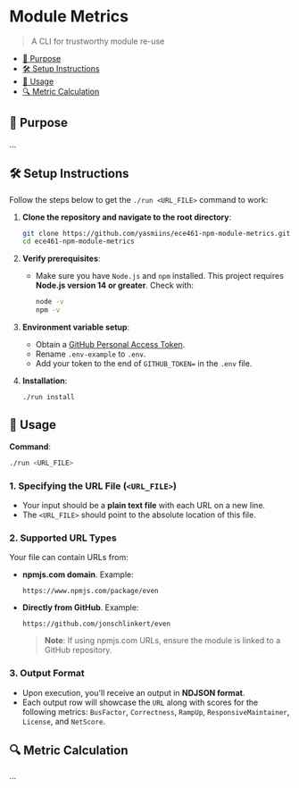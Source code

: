 # Module Metrics

> A CLI for trustworthy module re-use

<!-- toc -->
- [🎯 Purpose](#-purpose)
- [🛠 Setup Instructions](#-setup-instructions)
- [📖 Usage](#-usage)
- [🔍 Metric Calculation](#-metric-calculation)
<!-- tocstop -->

## 🎯 Purpose
...
## 🛠 Setup Instructions
Follow the steps below to get the `./run <URL_FILE>` command to work:

1. **Clone the repository and navigate to the root directory**:
    ```bash
    git clone https://github.com/yasmiins/ece461-npm-module-metrics.git
    cd ece461-npm-module-metrics
    ```

2. **Verify prerequisites**:
    - Make sure you have `Node.js` and `npm` installed. This project requires **Node.js version 14 or greater**. Check with:
        ```bash
        node -v
        npm -v
        ```

3. **Environment variable setup**:
    - Obtain a [GitHub Personal Access Token](https://docs.github.com/en/authentication/keeping-your-account-and-data-secure/managing-your-personal-access-tokens#creating-a-personal-access-token-classic).
    - Rename `.env-example` to `.env`.
    - Add your token to the end of `GITHUB_TOKEN=` in the `.env` file.

4. **Installation**:
    ```bash
    ./run install
    ```
## 🚀 Usage

**Command**:

```bash
./run <URL_FILE>
```

### 1. Specifying the URL File (`<URL_FILE>`)

- Your input should be a **plain text file** with each URL on a new line.
- The `<URL_FILE>` should point to the absolute location of this file.

### 2. Supported URL Types

Your file can contain URLs from:

- **npmjs.com domain**. Example:
    ```
    https://www.npmjs.com/package/even
    ```
- **Directly from GitHub**. Example:
    ```plaintext
    https://github.com/jonschlinkert/even
    ```

    > **Note**: If using npmjs.com URLs, ensure the module is linked to a GitHub repository.

### 3. Output Format

- Upon execution, you'll receive an output in **NDJSON format**.
- Each output row will showcase the `URL` along with scores for the following metrics: `BusFactor`, `Correctness`, `RampUp`, `ResponsiveMaintainer`, `License`, and `NetScore`.


## 🔍 Metric Calculation
...



